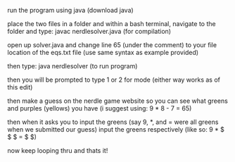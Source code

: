 run the program using java (download java)

place the two files in a folder and within a bash terminal, navigate to the folder and type: javac nerdlesolver.java (for compilation)

open up solver.java and change line 65 (under the comment) to your file location of the eqs.txt file (use same syntax as example provided)

then type: java nerdlesolver (to run program)

then you will be prompted to type 1 or 2 for mode (either way works as of this edit)

then make a guess on the nerdle game website so you can see what greens and purples (yellows) you have (i suggest using: 9 * 8 - 7 = 65)

then when it asks you to input the greens (say 9, *, and = were all greens when we submitted our guess) input the greens respectively (like so: 9 * $ $ $ = $ $)

now keep looping thru and thats it!
